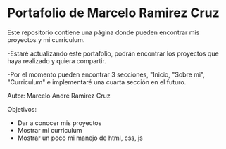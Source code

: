 <h1> Portafolio de Marcelo Ramirez Cruz </h1>

Este repositorio contiene una página donde pueden encontrar mis proyectos y mi curriculum.

-Estaré actualizando este portafolio, podrán encontrar los proyectos que haya realizado y quiera compartir.

-Por el momento pueden encontrar 3 secciones, "Inicio, "Sobre mi", "Curriculum" e implementaré una cuarta sección en el futuro.

Autor: Marcelo André Ramirez Cruz

Objetivos:

- Dar a conocer mis proyectos
- Mostrar mi curriculum
- Mostrar un poco mi manejo de html, css, js
